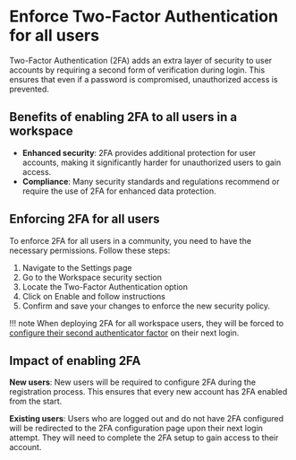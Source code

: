 # Enforce Two-Factor Authentication for all users

Two-Factor Authentication (2FA) adds an extra layer of security to user accounts by requiring a second form of verification during login. This ensures that even if a password is compromised, unauthorized access is prevented.

## Benefits of enabling 2FA to all users in a workspace

- **Enhanced security**: 2FA provides additional protection for user accounts, making it significantly harder for unauthorized users to gain access.
- **Compliance**: Many security standards and regulations recommend or require the use of 2FA for enhanced data protection.

## Enforcing 2FA for all users

To enforce 2FA for all users in a community, you need to have the necessary permissions. Follow these steps:

1. Navigate to the Settings page 
2. Go to the Workspace security section 
3. Locate the Two-Factor Authentication option 
4. Click on Enable and follow instructions
5. Confirm and save your changes to enforce the new security policy.

!!! note
    When deploying 2FA for all workspace users, they will be forced to [configure their second authenticator factor](account_security.md) on their next login. 


## Impact of enabling 2FA

**New users**: New users will be required to configure 2FA during the registration process. This ensures that every new account has 2FA enabled from the start.

**Existing users**: Users who are logged out and do not have 2FA configured will be redirected to the 2FA configuration page upon their next login attempt. They will need to complete the 2FA setup to gain access to their account.
